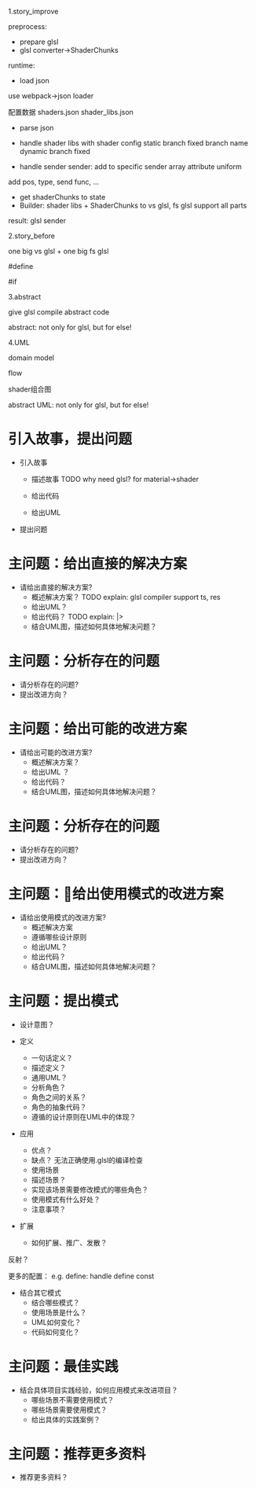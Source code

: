 1.story_improve

preprocess:

- prepare glsl
- glsl converter->ShaderChunks

runtime:
<!-- - get shaderChunks to state -->
- load json
<!-- use most -->
use webpack->json loader

配置数据
    shaders.json
    shader_libs.json

- parse json
<!-- - handle shader libs with shader config -->
- handle shader libs with shader config
static branch
    fixed branch name
dynamic branch
    fixed

<!-- define:
handle define const -->

- handle sender
sender: add to specific sender array
attribute
uniform


add pos, type, send func, ...


<!-- 
handle result:
shader libs
sender array -->

- get shaderChunks to state
- Builder: shader libs + ShaderChunks to vs glsl, fs glsl
support all parts




result:
glsl
sender







2.story_before

one big vs glsl + one big fs glsl

#define

#if

3.abstract

give glsl compile abstract code

abstract: not only for glsl, but for else!



4.UML

domain model

flow


shader组合图


abstract UML:
not only for glsl, but for else!



# 引入故事，提出问题

- 引入故事
    - 描述故事
TODO why need glsl?
for material->shader



    - 给出代码

    - 给出UML

- 提出问题



# 主问题：给出直接的解决方案

- 请给出直接的解决方案?
    - 概述解决方案？
    TODO explain:
    glsl compiler support ts, res
    - 给出UML？
    - 给出代码？
    TODO explain:
    |>
    - 结合UML图，描述如何具体地解决问题？


# 主问题：分析存在的问题

- 请分析存在的问题?
- 提出改进方向？


# 主问题：给出可能的改进方案

- 请给出可能的改进方案?
    - 概述解决方案？
    - 给出UML ？
    - 给出代码？
    - 结合UML图，描述如何具体地解决问题？


# 主问题：分析存在的问题

- 请分析存在的问题?
- 提出改进方向？



# 主问题：给出使用模式的改进方案

- 请给出使用模式的改进方案?
    - 概述解决方案
    - 遵循哪些设计原则
    - 给出UML？
    - 给出代码？
    - 结合UML图，描述如何具体地解决问题？

# 主问题：提出模式


- 设计意图？
- 定义
    - 一句话定义？
    - 描述定义？
    - 通用UML？
    - 分析角色？
    - 角色之间的关系？
    - 角色的抽象代码？
    - 遵循的设计原则在UML中的体现？


- 应用
    - 优点？
    - 缺点？
无法正确使用.glsl的编译检查
    - 使用场景
    - 描述场景？
    - 实现该场景需要修改模式的哪些角色？
    - 使用模式有什么好处？
    - 注意事项？

- 扩展
    - 如何扩展、推广、发散？

反射？


更多的配置：
e.g. define: handle define const



<!-- e.g. no material shader -->


- 结合其它模式
    - 结合哪些模式？
    - 使用场景是什么？
    - UML如何变化？
    - 代码如何变化？


# 主问题：最佳实践

- 结合具体项目实践经验，如何应用模式来改进项目？
    - 哪些场景不需要使用模式？
    - 哪些场景需要使用模式？
    - 给出具体的实践案例？


# 主问题：推荐更多资料

- 推荐更多资料？
